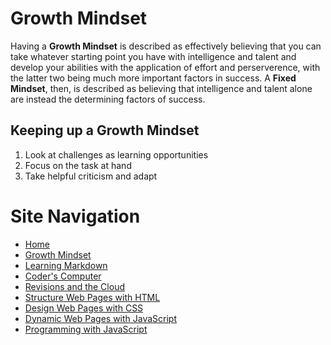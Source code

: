 # Growth Mindset
Having a **Growth Mindset** is described as effectively believing that you can take whatever starting point you have with intelligence and talent and develop your abilities with the application of effort and perserverence, with the latter two being much more important factors in success. A **Fixed Mindset**, then, is described as believing that intelligence and talent alone are instead the determining factors of success. 

## Keeping up a Growth Mindset
1. Look at challenges as learning opportunities
2. Focus on the task at hand
3. Take helpful criticism and adapt

# Site Navigation 
- [Home](README.md)
- [Growth Mindset](Growth_Mindset.md)
- [Learning Markdown](Learning_Markdown.md)
- [Coder's Computer](Coders_Computer.md)
- [Revisions and the Cloud](Revisions_and_the_Cloud.md)
- [Structure Web Pages with HTML](Structure_Web_Pages_with_HTML.md)
- [Design Web Pages with CSS](Design_Web_Pages_with_CSS.md)
- [Dynamic Web Pages with JavaScript](Dynamic_Web_Pages_with_JavaScript.md)
- [Programming with JavaScript](Programming_with_JavaScript.md)
